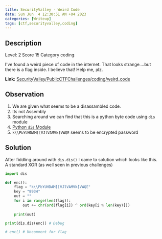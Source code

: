 ```yaml
---
title: SecurityValley - Weird Code
date: Sun Jun  4 12:30:51 AM +04 2023
categories: [Writeup]
tags: [ctf,securityvalley,coding]
---
```


## Description 

Level: 2 Score 15 Category coding

I've found a weird piece of code in the internet. That looks strange....but there is a flag inside. I believe that! Help me, plz.

**Link:** [SecurityValley/PublicCTFChallenges/coding/weird_code](https://github.com/SecurityValley/PublicCTFChallenges/tree/master/coding/weird_code)

## Observation

1. We are given what seems to be a disassambled code.
2. Its not Assembly
3. Searching around we can find that this is a python byte code using `dis` module
4. [Python `dis` Module](https://docs.python.org/3/library/dis.html)
5. `k\\PbYUHDAM[[VJlVAMVk[VWQE` seems to be encrypted password

## Solution

After fiddling around with `dis.dis()` I came to solution which looks like this. A standard XOR (as well seen in previous challenges)
```py
import dis

def enc():
	flag = "k\\PbYUHDAM[[VJlVAMVk[VWQE"
	key = "8934"
	out = ""
	for i in range(len(flag)):
		out += chr(ord(flag[i]) ^ ord(key[i % len(key)]))
	
	print(out)

print(dis.dis(enc)) # Debug

# enc() # Uncomment for flag
```
